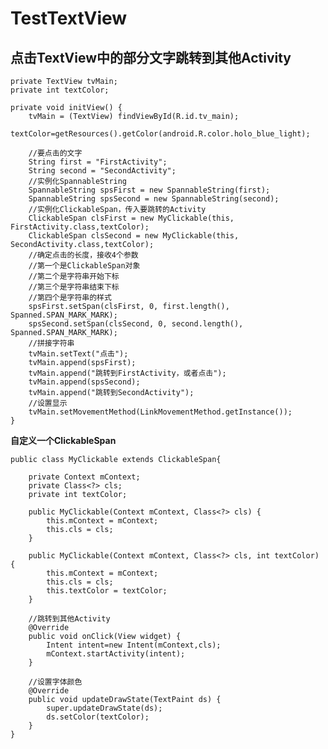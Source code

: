 # TestTextView

## 点击TextView中的部分文字跳转到其他Activity

    private TextView tvMain;
    private int textColor;

    private void initView() {
        tvMain = (TextView) findViewById(R.id.tv_main);
        textColor=getResources().getColor(android.R.color.holo_blue_light);

        //要点击的文字
        String first = "FirstActivity";
        String second = "SecondActivity";
        //实例化SpannableString
        SpannableString spsFirst = new SpannableString(first);
        SpannableString spsSecond = new SpannableString(second);
        //实例化ClickableSpan，传入要跳转的Activity
        ClickableSpan clsFirst = new MyClickable(this, FirstActivity.class,textColor);
        ClickableSpan clsSecond = new MyClickable(this, SecondActivity.class,textColor);
        //确定点击的长度，接收4个参数
        //第一个是ClickableSpan对象
        //第二个是字符串开始下标
        //第三个是字符串结束下标
        //第四个是字符串的样式
        spsFirst.setSpan(clsFirst, 0, first.length(), Spanned.SPAN_MARK_MARK);
        spsSecond.setSpan(clsSecond, 0, second.length(), Spanned.SPAN_MARK_MARK);
        //拼接字符串
        tvMain.setText("点击");
        tvMain.append(spsFirst);
        tvMain.append("跳转到FirstActivity，或者点击");
        tvMain.append(spsSecond);
        tvMain.append("跳转到SecondActivity");
        //设置显示
        tvMain.setMovementMethod(LinkMovementMethod.getInstance());
    }
    
**自定义一个ClickableSpan**

	public class MyClickable extends ClickableSpan{
	
	    private Context mContext;
	    private Class<?> cls;
	    private int textColor;
	
	    public MyClickable(Context mContext, Class<?> cls) {
	        this.mContext = mContext;
	        this.cls = cls;
	    }
	
	    public MyClickable(Context mContext, Class<?> cls, int textColor) {
	        this.mContext = mContext;
	        this.cls = cls;
	        this.textColor = textColor;
	    }
	
	    //跳转到其他Activity
	    @Override
	    public void onClick(View widget) {
	        Intent intent=new Intent(mContext,cls);
	        mContext.startActivity(intent);
	    }
	
	    //设置字体颜色
	    @Override
	    public void updateDrawState(TextPaint ds) {
	        super.updateDrawState(ds);
	        ds.setColor(textColor);
	    }
	}
